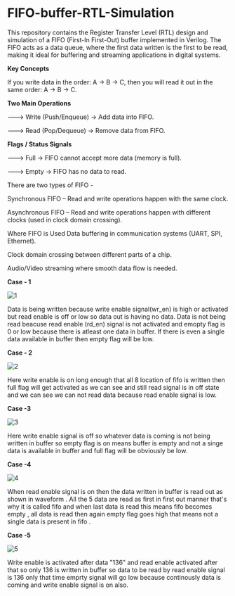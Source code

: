 # FIFO-buffer-RTL-Simulation
This repository contains the Register Transfer Level (RTL) design and simulation of a FIFO (First-In First-Out) buffer implemented in Verilog. The FIFO acts as a data queue, where the first data written is the first to be read, making it ideal for buffering and streaming applications in digital systems.

**Key Concepts**

If you write data in the order: A → B → C, then you will read it out in the same order: A → B → C.

**Two Main Operations**

---> Write (Push/Enqueue) → Add data into FIFO.

---> Read (Pop/Dequeue) → Remove data from FIFO.

**Flags / Status Signals**

---> Full → FIFO cannot accept more data (memory is full).

---> Empty → FIFO has no data to read.

There are two types of FIFO -

Synchronous FIFO – Read and write operations happen with the same clock.

Asynchronous FIFO – Read and write operations happen with different clocks (used in clock domain crossing).

Where FIFO is Used
Data buffering in communication systems (UART, SPI, Ethernet).

Clock domain crossing between different parts of a chip.

Audio/Video streaming where smooth data flow is needed.

**Case - 1**

![1](https://github.com/user-attachments/assets/f7ecf309-2b82-4e15-8141-b318a825cd7d)

Data is being written because write enable signal(wr_en) is high or activated but read enable is off or low so data out is having no data. Data is not being read beacuse read enable (rd_en) signal is not activated and emopty flag is 0 or low because there is atleast one data in buffer. If there is even a single data available in buffer then empty flag will be low.

**Case - 2**

![2](https://github.com/user-attachments/assets/135c6153-35b4-4a92-a1b1-e9830fda260b)

Here write enable is on long enough that all 8 location of fifo is written then full flag will get activated as we can see and still read signal is in off state and we can see we can not read data because read enable signal is low.

**Case -3**

![3](https://github.com/user-attachments/assets/9d057697-d925-4476-b437-a3c3120266b5)

Here write enable signal is off so whatever data is coming is not being written in buffer so empty flag is on means buffer is empty and not a singe data is available in buffer and full flag will be obviously be low.

**Case -4**

![4](https://github.com/user-attachments/assets/ddaa72e8-4d69-42a3-ad9d-5d605ebd9c75)

When read enable signal is on then the data written in buffer is read out as shown in waveform . All the 5 data are read as first in first out manner that's why it   is called fifo and when last data is read this means fifo becomes empty , all data is read then again empty flag goes high that means not a single data is present in fifo . 

**Case -5**

![5](https://github.com/user-attachments/assets/89015c76-4ddd-440d-aba0-6da362af184d)

Write enable is activated after data "136" and read enable activated after that so only 136 is written in buffer so data to be read by read enable signal is 136 only that time emprty signal will go low because continously data is coming and write enable signal is on also. 







